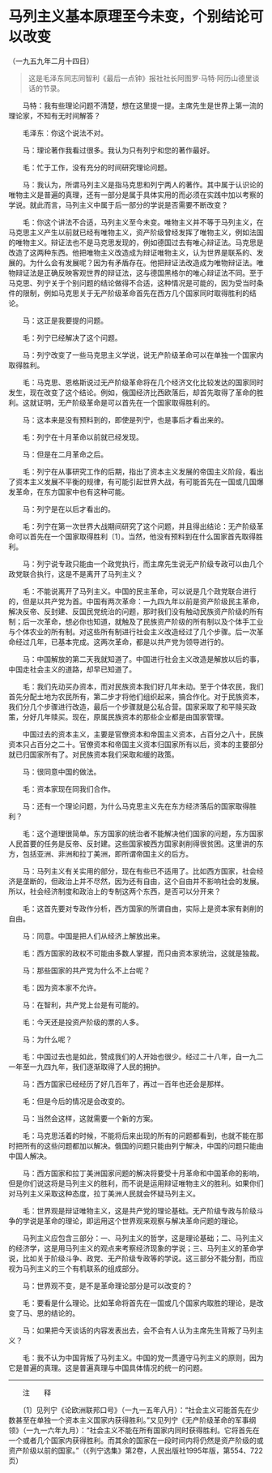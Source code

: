 #  马列主义基本原理至今未变，个别结论可以改变
（一九五九年二月十四日）
> 这是毛泽东同志同智利《最后一点钟》报社社长阿图罗·马特·阿历山德里谈话的节录。

　　马特：我有些理论问题不清楚，想在这里提一提。主席先生是世界上第一流的理论家，不知有无时间解答？

　　毛泽东：你这个说法不对。

　　马：理论著作我看过很多。我认为只有列宁和您的著作最好。

　　毛：忙于工作，没有充分的时间研究理论问题。

　　马：我认为，所谓马列主义是指马克思和列宁两人的著作。其中属于认识论的唯物主义是普遍的真理，还有一部分是属于具体实用的而必须在实践中加以考察的学说。就此而言，马列主义中属于后一部分的学说是否需要不断改变？

　　毛：你这个讲法不合适，马列主义至今未变。唯物主义并不等于马列主义，在马克思主义产生以前就已经有唯物主义，资产阶级曾经发挥了唯物主义，例如法国的唯物主义。辩证法也不是马克思发现的，例如德国过去有唯心辩证法。马克思是改造了这两种东西。他把唯物主义改造成为辩证唯物主义，认为世界是联系的、发展的。为什么会有发展呢？因为有矛盾存在。他把辩证法改造成为唯物辩证法。唯物辩证法是正确反映客观世界的辩证法，这与德国黑格尔的唯心辩证法不同。至于马克思、列宁关于个别问题的结论做得不合适，这种情况是可能的，因为受当时条件的限制，例如马克思关于无产阶级革命首先在西方几个国家同时取得胜利的结论。

　　马：这正是我要提的问题。

　　毛：列宁已经解决了这个问题。

　　马：列宁改变了一些马克思主义学说，说无产阶级革命可以在单独一个国家内取得胜利。

　　毛：马克思、恩格斯说过无产阶级革命将在几个经济文化比较发达的国家同时发生，现在改变了这个结论。例如，俄国经济比西欧落后，却首先取得了革命的胜利。这就证明，无产阶级革命是可以首先在一个国家取得胜利的。

　　马：这本来是没有预料到的，即使是列宁，也是事后才看出来的。

　　毛：列宁在十月革命以前就已经发现。

　　马：但是在二月革命之后。

　　毛：列宁在从事研究工作的后期，指出了资本主义发展的帝国主义阶段，看出了资本主义发展不平衡的规律，有可能引起世界大战，有可能首先在一国或几国爆发革命，在东方国家中也有这种可能。

　　马：列宁是在以后才看出的。

　　毛：列宁在第一次世界大战期间研究了这个问题，并且得出结论：无产阶级革命可以首先在一个国家取得胜利〔1〕。当然，他没有预料到在什么国家首先取得胜利。

　　马：列宁说专政只能由一个政党执行，而主席先生说无产阶级专政可以由几个政党联合执行，这是不是离开了马列主义？

　　毛：不能说离开了马列主义。中国的民主革命，可以说是几个政党联合进行的，但是以共产党为首。中国有两次革命：一九四九年以前是资产阶级民主革命，解决反帝、反封建、反国民党统治的问题，那时我们没有触动民族资产阶级的所有制；后一次革命，想必你也知道，就触及了民族资产阶级的所有制以及个体手工业与个体农业的所有制。对这些所有制进行社会主义改造经过了几个步骤。后一次革命经过几年，已基本完成。这两次革命，都是以共产党为领导进行的。

　　马：中国解放的第二天我就知道了。中国进行社会主义改造是解放以后的事，中国走社会主义的道路，却早已知道了。

　　毛：我们先动买办资本，而对民族资本我们好几年未动。至于个体农民，我们首先分配土地为农民所有，第二步才将他们组织起来，搞合作化。对于民族资本，我们分几个步骤进行改造，最后一个步骤就是公私合营。国家采取了和平赎买政策，分好几年赎买。现在，原属民族资本的那些企业都是由国家管理。

　　中国过去的资本主义，主要是官僚资本和帝国主义资本，占百分之八十，民族资本只占百分之二十。官僚资本和帝国主义资本归国家所有以后，资本的主要部分就已归国家所有了。对民族资本我们采取和缓的政策。

　　马：很同意中国的做法。

　　毛：资本家现在同我们合作。

　　马：还有一个理论问题，为什么马克思主义先在东方经济落后的国家取得胜利？

　　毛：这个道理很简单。东方国家的统治者不能解决他们国家的问题，东方国家人民首要的任务是反帝、反封建。这些国家被西方国家剥削得很贫困。这里讲的东方，包括亚洲、非洲和拉丁美洲，即所谓帝国主义的后方。

　　马：马列主义有关实用的部分，现在有些已不适用了。比如西方国家，社会经济是垄断的，但政治上并不尽然，因为还有自由，这个自由并不影响社会的发展。所以，社会经济制度和政治上的专制这两个东西，是否可以分开来？

　　毛：这首先要对专政作分析，西方国家的所谓自由，实际上是资本家有剥削的自由。

　　马：同意。中国是把人们从经济上解放出来。

　　毛：西方国家的政权不可能由多数人掌握，而只由资本家统治，这就是独裁。

　　马：那些国家的共产党为什么不上台呢？

　　毛：因为资本家不允许。

　　马：在智利，共产党上台是有可能的。

　　毛：今天还是投资产阶级的票的人多。

　　马：为什么呢？

　　毛：中国过去也是如此，赞成我们的人开始也很少。经过二十八年，自一九二一年至一九四九年，我们逐渐取得了人民的拥护。

　　马：西方国家已经经历了好几百年了，再过一百年也还会是那样。

　　毛：但是今后的情况是会改变的。

　　马：当然会这样，这就需要一个新的方案。

　　毛：马克思活着的时候，不能将后来出现的所有的问题都看到，也就不能在那时把所有的这些问题都加以解决。俄国的问题只能由列宁解决，中国的问题只能由中国人解决。

　　马：西方国家和拉丁美洲国家问题的解决将要受十月革命和中国革命的影响，但是你们说这将是马列主义的胜利，而不说是运用辩证唯物主义的胜利。如果你们对马列主义采取这种态度，拉丁美洲人民就会怀疑马列主义。

　　毛：世界观是辩证唯物主义，这是共产党的理论基础。无产阶级专政与阶级斗争的学说是革命的理论，即运用这个世界观来观察与解决革命问题的理论。

　　马列主义应包含三部分：一、马列主义的哲学，这是理论基础；二、马列主义的经济学，这是用马列主义的观点来考察经济现象的学说；三、马列主义的革命学说，比如关于阶级斗争、政党、无产阶级专政等的学说。这三部分不能分割，而应视为马列主义的三个有机联系的组成部分。

　　马：世界观不变，是不是革命理论部分是可以改变的？

　　毛：要看是什么理论。比如革命将首先在一国或几个国家内取胜的理论，是改变了马、恩的结论的。

　　马：如果把今天谈话的内容发表出去，会不会有人认为主席先生背叛了马列主义？

　　毛：我不认为中国背叛了马列主义。中国的党一贯遵守马列主义的原则，因为它是普遍的真理。这是普遍真理与中国具体情况的统一的问题。


------------------
　　注　　释

　　〔1〕见列宁《论欧洲联邦口号》（一九一五年八月）：“社会主义可能首先在少数甚至在单独一个资本主义国家内获得胜利。”又见列宁《无产阶级革命的军事纲领》（一九一六年九月）：“社会主义不能在所有国家内同时获得胜利。它将首先在一个或者几个国家内获得胜利。而其余的国家在一段时间内将仍然是资产阶级的或资产阶级以前的国家。”（《列宁选集》第2卷，人民出版社1995年版，第554、722页）

